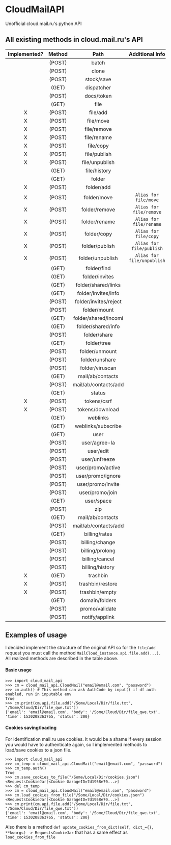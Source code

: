 
# CloudMailAPI
Unofficial cloud.mail.ru's python API

## All existing methods in cloud.mail.ru's API

| Implemented? | Method |         Path          |      Additional Info     |
|:------------:|:------:|:---------------------:|:------------------------:|
|              | (POST) | batch                 |                          |
|              | (POST) | clone                 |                          |
|              | (POST) | stock/save            |                          |
|              | (GET)  | dispatcher            |                          |
|              | (POST) | docs/token            |                          |
|              | (GET)  | file                  |                          |
|       X      | (POST) | file/add              |                          |
|       X      | (POST) | file/move             |                          |
|       X      | (POST) | file/remove           |                          |
|       X      | (POST) | file/rename           |                          |
|       X      | (POST) | file/copy             |                          |
|       X      | (POST) | file/publish          |                          |
|       X      | (POST) | file/unpublish        |                          |
|              | (GET)  | file/history          |                          |
|              | (GET)  | folder                |                          |
|       X      | (POST) | folder/add            |                          |
|       X      | (POST) | folder/move           |`Alias for file/move`     |
|       X      | (POST) | folder/remove         |`Alias for file/remove`   |
|       X      | (POST) | folder/rename         |`Alias for file/rename`   |
|       X      | (POST) | folder/copy           |`Alias for file/copy`     |
|       X      | (POST) | folder/publish        |`Alias for file/publish`  |
|       X      | (POST) | folder/unpublish      |`Alias for file/unpublish`|
|              | (GET)  | folder/find           |                          |
|              | (GET)  | folder/invites        |                          |
|              | (GET)  | folder/shared/links   |                          |
|              | (GET)  | folder/invites/info   |                          |
|              | (POST) | folder/invites/reject |                          |
|              | (POST) | folder/mount          |                          |
|              | (GET)  | folder/shared/incomi  |                          |
|              | (GET)  | folder/shared/info    |                          |
|              | (POST) | folder/share          |                          |
|              | (GET)  | folder/tree           |                          |
|              | (POST) | folder/unmount        |                          |
|              | (POST) | folder/unshare        |                          |
|              | (POST) | folder/viruscan       |                          |
|              | (GET)  | mail/ab/contacts      |                          |
|              | (POST) | mail/ab/contacts/add  |                          |
|              | (GET)  | status                |                          |
|       X      | (POST) | tokens/csrf           |                          |
|       X      | (POST) | tokens/download       |                          |
|              | (GET)  | weblinks              |                          |
|              | (GET)  | weblinks/subscribe    |                          |
|              | (GET)  | user                  |                          |
|              | (POST) | user/agree-la         |                          |
|              | (POST) | user/edit             |                          |
|              | (POST) | user/unfreeze         |                          |
|              | (POST) | user/promo/active     |                          |
|              | (POST) | user/promo/ignore     |                          |
|              | (POST) | user/promo/invite     |                          |
|              | (POST) | user/promo/join       |                          |
|              | (GET)  | user/space            |                          |
|              | (POST) | zip                   |                          |
|              | (GET)  | mail/ab/contacts      |                          |
|              | (POST) | mail/ab/contacts/add  |                          |
|              | (GET)  | billing/rates         |                          |
|              | (POST) | billing/change        |                          |
|              | (POST) | billing/prolong       |                          |
|              | (POST) | billing/cancel        |                          |
|              | (POST) | billing/history       |                          |
|       X      | (GET)  | trashbin              |                          |
|       X      | (POST) | trashbin/restore      |                          |
|       X      | (POST) | trashbin/empty        |                          |
|              | (GET)  | domain/folders        |                          |
|              | (POST) | promo/validate        |                          |
|              | (POST) | notify/applink        |                          |

## Examples of usage
I decided implement the structure of the original API so for the `file/add` request you must call the method `MailCloud_instance.api.file.add(...)`.
All realized methods are described in the table above.
#### Basic usage
```
>>> import cloud_mail_api
>>> cm = cloud_mail_api.CloudMail("email@email.com", "password")
>>> cm.auth() # This method can ask AuthCode by input() if df auth enabled, run in inputable env
True
>>> cm.print(cm.api.file.add("/Some/Local/Dir/file.txt", "/Some/Cloud/Dir/file_qwe.txt"))
{'email': 'email@email.com', 'body': '/Some/Cloud/Dir/file_qwe.txt', 'time': 1530208363765, 'status': 200}
```
#### Cookies saving/loading
For identification mail.ru use cookies.
It would be a shame if every session you would have to authenticate again, so I implemented methods to load/save cookies to a json file.
```
>>> import cloud_mail_api
>>> cm_temp = cloud_mail_api.CloudMail("email@email.com", "password")
>>> cm_temp.auth()
True
>>> cm.save_cookies_to_file("/Some/Local/Dir/cookies.json")
<RequestsCookieJar[<Cookie GarageID=7d1958e70...>]
>>> del cm_temp
>>> cm = cloud_mail_api.CloudMail("email@email.com", "password")
>>> cm.load_cookies_from_file("/Some/Local/Dir/cookies.json")
<RequestsCookieJar[<Cookie GarageID=7d1958e70...>]
>>> cm.print(cm.api.file.add("/Some/Local/Dir/file.txt", "/Some/Cloud/Dir/file_qwe.txt"))
{'email': 'email@email.com', 'body': '/Some/Cloud/Dir/file_qwe.txt', 'time': 1530208363765, 'status': 200}
```

Also there is a method `def update_cookies_from_dict(self, dict_={}, **kwargs) -> RequestsCookieJar` that has a same effect as `load_cookies_from_file`